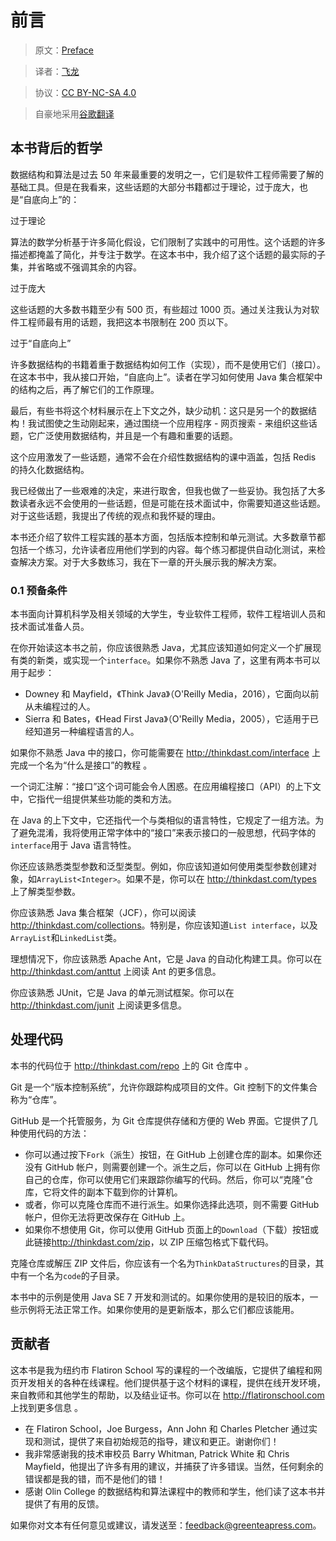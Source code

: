 # 前言

> 原文：[Preface](http://greenteapress.com/thinkdast/html/thinkdast001.html)

> 译者：[飞龙](https://github.com/wizardforcel)

> 协议：[CC BY-NC-SA 4.0](http://creativecommons.org/licenses/by-nc-sa/4.0/)

> 自豪地采用[谷歌翻译](https://translate.google.cn/)

## 本书背后的哲学

数据结构和算法是过去 50 年来最重要的发明之一，它们是软件工程师需要了解的基础工具。但是在我看来，这些话题的大部分书籍都过于理论，过于庞大，也是“自底向上”的：

过于理论

算法的数学分析基于许多简化假设，它们限制了实践中的可用性。这个话题的许多描述都掩盖了简化，并专注于数学。在这本书中，我介绍了这个话题的最实际的子集，并省略或不强调其余的内容。

过于庞大

这些话题的大多数书籍至少有 500 页，有些超过 1000 页。通过关注我认为对软件工程师最有用的话题，我把这本书限制在 200 页以下。

过于“自底向上”

许多数据结构的书籍着重于数据结构如何工作（实现），而不是使用它们（接口）。在这本书中，我从接口开始，“自底向上”。读者在学习如何使用 Java 集合框架中的结构之后，再了解它们的工作原理。

最后，有些书将这个材料展示在上下文之外，缺少动机：这只是另一个的数据结构！我试图使之生动刚起来，通过围绕一个应用程序 - 网页搜索 - 来组织这些话题，它广泛使用数据结构，并且是一个有趣和重要的话题。

这个应用激发了一些话题，通常不会在介绍性数据结构的课中涵盖，包括 Redis 的持久化数据结构。


我已经做出了一些艰难的决定，来进行取舍，但我也做了一些妥协。我包括了大多数读者永远不会使用的一些话题，但是可能在技术面试中，你需要知道这些话题。对于这些话题，我提出了传统的观点和我怀疑的理由。

本书还介绍了软件工程实践的基本方面，包括版本控制和单元测试。大多数章节都包括一个练习，允许读者应用他们学到的内容。每个练习都提供自动化测试，来检查解决方案。对于大多数练习，我在下一章的开头展示我的解决方案。

### 0.1 预备条件

本书面向计算机科学及相关领域的大学生，专业软件工程师，软件工程培训人员和技术面试准备人员。

在你开始读这本书之前，你应该很熟悉 Java，尤其应该知道如何定义一个扩展现有类的新类，或实现一个`interface`。如果你不熟悉 Java 了，这里有两本书可以用于起步：

+   Downey 和 Mayfield，《Think Java》（O'Reilly Media，2016），它面向以前从未编程过的人。
+   Sierra 和 Bates，《Head First Java》（O'Reilly Media，2005），它适用于已经知道另一种编程语言的人。

如果你不熟悉 Java 中的接口，你可能需要在 <http://thinkdast.com/interface> 上完成一个名为“什么是接口”的教程 。

一个词汇注解：“接口”这个词可能会令人困惑。在应用编程接口（API）的上下文中，它指代一组提供某些功能的类和方法。

在 Java 的上下文中，它还指代一个与类相似的语言特性，它规定了一组方法。为了避免混淆，我将使用正常字体中的“接口”来表示接口的一般思想，代码字体的`interface`用于 Java 语言特性。

你还应该熟悉类型参数和泛型类型。例如，你应该知道如何使用类型参数创建对象，如`ArrayList<Integer>`。如果不是，你可以在 <http://thinkdast.com/types> 上了解类型参数。

你应该熟悉 Java 集合框架（JCF​​），你可以阅读 <http://thinkdast.com/collections>。特别是，你应该知道`List interface`，以及`ArrayList`和`LinkedList`类。

理想情况下，你应该熟悉 Apache Ant，它是 Java 的自动化构建工具。你可以在 <http://thinkdast.com/anttut> 上阅读 Ant 的更多信息。

你应该熟悉 JUnit，它是 Java 的单元测试框架。你可以在 <http://thinkdast.com/junit> 上阅读更多信息。

## 处理代码

本书的代码位于 <http://thinkdast.com/repo> 上的 Git 仓库中 。

Git 是一个“版本控制系统”，允许你跟踪构成项目的文件。Git 控制下的文件集合称为“仓库”。

GitHub 是一个托管服务，为 Git 仓库提供存储和方便的 Web 界面。它提供了几种使用代码的方法：

+   你可以通过按下`Fork`（派生）按钮，在 GitHub 上创建仓库的副本。如果你还没有 GitHub 帐户，则需要创建一个。派生之后，你可以在 GitHub 上拥有你自己的仓库，你可以使用它们来跟踪你编写的代码。然后，你可以“克隆”仓库，它将文件的副本下载到你的计算机。
+   或者，你可以克隆仓库而不进行派生。如果你选择此选项，则不需要 GitHub 帐户，但你无法将更改保存在 GitHub 上。
+   如果你不想使用 Git，你可以使用 GitHub 页面上的`Download`（下载）按钮或此链接<http://thinkdast.com/zip>，以 ZIP 压缩包格式下载代码。

克隆仓库或解压 ZIP 文件后，你应该有一个名为`ThinkDataStructures`的目录，其中有一个名为`code`的子目录。

本书中的示例是使用 Java SE 7 开发和测试的。如果你使用的是较旧的版本，一些示例将无法正常工作。如果你使用的是更新版本，那么它们都应该能用。

## 贡献者

这本书是我为纽约市 Flatiron School 写的课程的一个改编版，它提供了编程和网页开发相关的各种在线课程。他们提供基于这个材料的课程，提供在线开发环境，来自教师和其他学生的帮助，以及结业证书。你可以在 <http://flatironschool.com>上找到更多信息 。

+   在 Flatiron School，Joe Burgess，Ann John 和 Charles Pletcher 通过实现和测试，提供了来自初始规范的指导，建议和更正。谢谢你们！
+   我非常感谢我的技术审校员 Barry Whitman, Patrick White 和 Chris Mayfield，他提出了许多有用的建议，并捕获了许多错误。当然，任何剩余的错误都是我的错，而不是他们的错！
+   感谢 Olin College 的数据结构和算法课程中的教师和学生，他们读了这本书并提供了有用的反馈。

如果你对文本有任何意见或建议，请发送至：<feedback@greenteapress.com>。